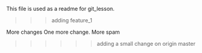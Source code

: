 This file is used as a readme for git_lesson.

>>> adding feature_1

More changes
One more change.
More spam

>>>>>> adding a small change on origin master
